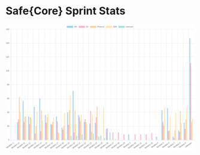 # Safe{Core} Sprint Stats
<img src="./total_complexity/2025-01-24.png" width="600" title="Total Complexity">


